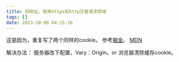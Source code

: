 ```yaml
---
title: 同地址，使用https和http交替请求跨域
tags: []
date: 2023-10-08 04:15:16
---
```


这是因为，重复写了两个同样的cookie。
参考[掘金](https://juejin.im/post/5c257ab0e51d4550442a66d9)。
[MDN](https://developer.mozilla.org/en-US/docs/Web/HTTP/Headers/Access-Control-Allow-Origin#CORS_and_caching)

解决办法： 服务器改下配置，Vary：Origin。or 浏览器清除缓存cookie。